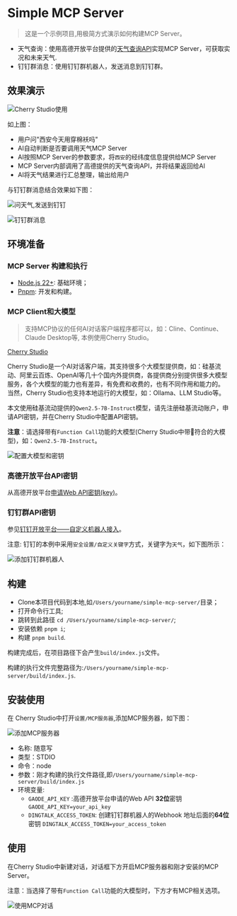 # Simple MCP Server

> 这是一个示例项目,用极简方式演示如何构建MCP Server。

- 天气查询：使用高德开放平台提供的[天气查询API](https://lbs.amap.com/api/webservice/guide/api/weatherinfo)实现MCP Server，可获取实况和未来天气.
- 钉钉群消息：使用钉钉群机器人，发送消息到钉钉群。

## 效果演示

![Cherry Studio使用](./assets/cherry-studio.jpg)

如上图：

- 用户问"西安今天用穿棉袄吗"
- AI自动判断是否要调用天气MCP Server
- AI按照MCP Server的参数要求，将`西安`的经纬度信息提供给MCP Server
- MCP Server内部调用了高德提供的天气查询API，并将结果返回给AI
- AI将天气结果进行汇总整理，输出给用户

与钉钉群消息结合效果如下图：

![问天气,发送到钉钉](./assets/cherry-studio-chat-dingding.png)

![钉钉群消息](./assets/dingding_talk.jpg)

## 环境准备

### MCP Server 构建和执行

- [Node.js 22+](https://nodejs.org/zh-cn): 基础环境；
- [Pnpm](https://pnpm.io/zh/): 开发和构建。

### MCP Client和大模型

> 支持MCP协议的任何AI对话客户端程序都可以，如：Cline、Continue、Claude Desktop等, 本例使用Cherry Studio。

[Cherry Studio](https://cherry-ai.com/)

Cherry Studio是一个AI对话客户端，其支持很多个大模型提供商，如：硅基流动、阿里云百炼、OpenAI等几十个国内外提供商，各提供商分别提供很多大模型服务，各个大模型的能力也有差异，有免费和收费的，也有不同作用和能力的。
当然，Cherry Studio也支持本地运行的大模型，如：Ollama、LLM Studio等。

本文使用硅基流动提供的`Qwen2.5-7B-Instruct`模型，请先注册硅基流动账户，申请API密钥，并在Cherry Studio中配置API密钥。

**注意**：请选择带有`Function Call`功能的大模型(Cherry Studio中带🔧符合的大模型)，如：`Qwen2.5-7B-Instruct`。

![配置大模型和密钥](./assets/cherry-studio-siliconflow.jpg)

### 高德开放平台API密钥

从高德开放平台[申请Web API密钥(key)](https://console.amap.com/dev/key/app)。

### 钉钉群API密钥

参见[钉钉开放平台——自定义机器人接入](https://open.dingtalk.com/document/orgapp/custom-robot-access)。

注意: 钉钉的本例中采用`安全设置/自定义关键字`方式，关键字为`天气`，如下图所示：

![添加钉钉群机器人](./assets/dingding_group_bot_add.jpg)

## 构建

- Clone本项目代码到本地,如`/Users/yourname/simple-mcp-server/`目录；
- 打开命令行工具;
- 跳转到此路径 `cd /Users/yourname/simple-mcp-server/`;
- 安装依赖 `pnpm i`;
- 构建 `pnpm build`.

构建完成后，在项目路径下会产生`build/index.js`文件。

构建的执行文件完整路径为:`/Users/yourname/simple-mcp-server/build/index.js`.

## 安装使用

在 Cherry Studio中打开`设置/MCP服务器`,添加MCP服务器，如下图：

![添加MCP服务器](./assets/cherry-studio-setting.jpg)

- 名称: 随意写
- 类型：STDIO
- 命令：node
- 参数：刚才构建的执行文件路径,即`/Users/yourname/simple-mcp-server/build/index.js`
- 环境变量:
  - `GAODE_API_KEY` :高德开放平台申请的Web API **32位**密钥 `GAODE_API_KEY=your_api_key`
  - `DINGTALK_ACCESS_TOKEN`: 创建钉钉群机器人的Webhook 地址后面的**64位**密钥 `DINGTALK_ACCESS_TOKEN=your_access_token`

## 使用

在Cherry Studio中新建对话，对话框下方开启MCP服务器和刚才安装的MCP Server。

注意：当选择了带有`Function Call`功能的大模型时，下方才有MCP相关选项。

![使用MCP对话](./assets/cherry-stuido-chat.jpg)

